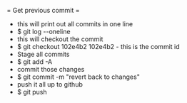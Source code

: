 
= Get previous commit =
* this will print out all commits in one line
* $ git log --oneline
* this will checkout the commit
* $ git checkout 102e4b2 
  102e4b2 - this is the commit id
* Stage all commits
* $ git add -A
* commit those changes
* $ git commit -m "revert back to changes"
* push it all up to github
* $ git push
